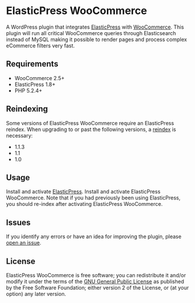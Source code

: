 # ElasticPress WooCommerce

A WordPress plugin that integrates [ElasticPress](https://github.com/10up/ElasticPress) with [WooCommerce](https://www.woothemes.com/woocommerce/). This plugin will run all critical WooCommerce queries through Elasticsearch instead of MySQL making it possible to render pages and process complex eCommerce filters very fast.

## Requirements

* WooCommerce 2.5+
* ElasticPress 1.8+
* PHP 5.2.4+

## Reindexing

Some versions of ElasticPress WooCommerce require an ElasticPress reindex. When upgrading to or past the following versions, a [reindex](https://github.com/10up/elasticpress#single-site) is necessary:

* 1.1.3
* 1.1
* 1.0

## Usage

Install and activate [ElasticPress](https://github.com/10up/ElasticPress). Install and activate ElasticPress WooCommerce. Note that if you had previously been using ElasticPress, you should re-index after activating ElasticPress WooCommerce.

## Issues

If you identify any errors or have an idea for improving the plugin, please [open an issue](https://github.com/10up/elasticpress-woocommerce/issues?state=open).

## License

ElasticPress WooCommerce is free software; you can redistribute it and/or modify it under the terms of the [GNU General Public License](http://www.gnu.org/licenses/gpl-2.0.html) as published by the Free Software Foundation; either version 2 of the License, or (at your option) any later version.